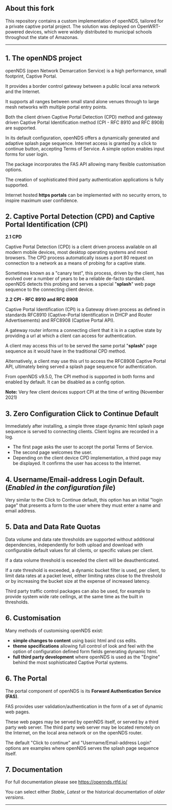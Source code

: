 ## About this fork

This repository contains a custom implementation of openNDS, tailored for a private captive portal project. The solution was deployed on OpenWRT-powered devices, which were widely distributed to municipal schools throughout the state of Amazonas.

---
## 1. The openNDS project

openNDS (open Network Demarcation Service) is a high performance, small footprint, Captive Portal.

It provides a border control gateway between a public local area network and the Internet.

It supports all ranges between small stand alone venues through to large mesh networks with multiple portal entry points.

Both the client driven Captive Portal Detection (CPD) method and gateway driven Captive Portal Identification method (CPI - RFC 8910 and RFC 8908) are supported.

In its default configuration, openNDS offers a dynamically generated and adaptive splash page sequence. Internet access is granted by a click to continue button, accepting Terms of Service. A simple option enables input forms for user login.

The package incorporates the FAS API allowing many flexible customisation options.

The creation of sophisticated third party authentication applications is fully supported.

Internet hosted **https portals** can be implemented with no security errors, to inspire maximum user confidence.

## 2. Captive Portal Detection (CPD) and Captive Portal Identification (CPI)

**2.1 CPD**

Captive Portal Detection (CPD) is a client driven process available on all modern mobile devices, most desktop operating systems and most browsers. The CPD process automatically issues a port 80 request on connection to a network as a means of probing for a captive state.

Sometimes known as a "canary test", this process, driven by the client, has evolved over a number of years to be a reliable de-facto standard.
openNDS detects this probing and serves a special "**splash**" web page sequence to the connecting client device.

**2.2 CPI  - RFC 8910 and RFC 8908**

Captive Portal Identification (CPI) is a Gateway driven process as defined in standards RFC8910 (Captive-Portal Identification in DHCP and Router Advertisements) and RFC8908 (Captive Portal API).

A gateway router informs a connecting client that it is in a captive state by providing a url at which a client can access for authentication.

A client may access this url to be served the same portal "**splash**" page sequence as it would have in the traditional CPD method.

Alternatively, a client may use this url to access the RFC8908 Captive Portal API, ultimately being served a splash page sequence for authentication.

From openNDS v9.5.0, The CPI method is supported in both forms and enabled by default. It can be disabled as a config option.

**Note:** Very few client devices support CPI at the time of writing (November 2021)

## 3. Zero Configuration Click to Continue Default

Immediately after installing, a simple three stage dynamic html splash page sequence is served to connecting clients. Client logins are recorded in a log.

 * The first page asks the user to accept the portal Terms of Service.
 * The second page welcomes the user.
 * Depending on the client device CPD implementation, a third page may be displayed. It confirms the user has access to the Internet.

## 4. Username/Email-address Login Default. (*Enabled in the configuration file*)

Very similar to the Click to Continue default, this option has an initial "login page" that presents a form to the user where they must enter a name and email address.

## 5. Data and Data Rate Quotas

Data volume and data rate thresholds are supported without additional dependencies, independently for both upload and download with configurable default values for all clients, or specific values per client.

If a data volume threshold is exceeded the client will be deauthenticated.

If a rate threshold is exceeded, a dynamic bucket filter is used, per client, to limit data rates at a packet level, either limiting rates close to the threshold or by increasing the bucket size at the expense of increased latency.

Third party traffic control packages can also be used, for example to provide system wide rate ceilings, at the same time as the built in thresholds.

## 6. Customisation

Many methods of customising openNDS exist:

 * **simple changes to content** using basic html and css edits.
 * **theme specifications** allowing full control of look and feel with the option of configuration defined form fields generating dynamic html.
 * **full third party development** where openNDS is used as the "Engine" behind the most sophisticated Captive Portal systems.

## 6. The Portal

The portal component of openNDS is its **Forward Authentication Service (FAS)**.

FAS provides user validation/authentication in the form of a set of dynamic web pages.

These web pages may be served by openNDS itself, or served by a third party web server. The third party web server may be located remotely on the Internet, on the local area network or on the openNDS router.

The default "Click to continue" and "Username/Email-address Login" options are examples where openNDS serves the splash page sequence itself.

## 7. Documentation

For full documentation please see https://opennds.rtfd.io/

You can select either *Stable*, *Latest* or the historical documentation of *older versions*.

---



